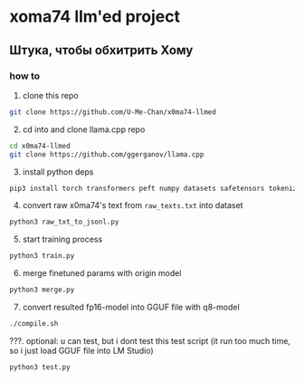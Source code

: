 # xoma74 llm'ed project
## Штука, чтобы обхитрить Хому

### how to

1. clone this repo
```sh
git clone https://github.com/U-Me-Chan/x0ma74-llmed
```

2. cd into and clone llama.cpp repo
```sh
cd x0ma74-llmed
git clone https://github.com/ggerganov/llama.cpp
```

3. install python deps
```sh
pip3 install torch transformers peft numpy datasets safetensors tokenizers sentencepiece accelerate --break-system-packages
```

4. convert raw x0ma74's text from `raw_texts.txt` into dataset
```sh
python3 raw_txt_to_jsonl.py
```

5. start training process
```sh
python3 train.py
```

6. merge finetuned params with origin model
```sh
python3 merge.py
```

7. convert resulted fp16-model into GGUF file with q8-model
```sh
./compile.sh
```

???. optional: u can test, but i dont test this test script (it run too much time, so i just load GGUF file into LM Studio)
```sh
python3 test.py
```
